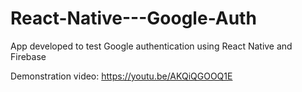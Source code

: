 # React-Native---Google-Auth
App developed to test Google authentication using React Native and Firebase

Demonstration video: https://youtu.be/AKQiQGOOQ1E